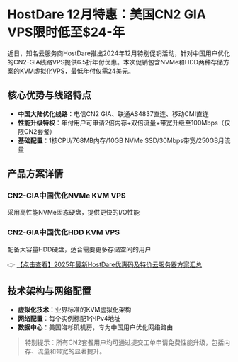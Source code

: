 # HostDare 12月特惠：美国CN2 GIA VPS限时低至$24-年

近日，知名云服务商HostDare推出2024年12月特别促销活动，针对中国用户优化的CN2-GIA线路VPS提供6.5折年付优惠。本次促销包含NVMe和HDD两种存储方案的KVM虚拟化VPS，最低年付仅需24美元。

## 核心优势与线路特点

- **中国大陆优化线路**：电信CN2 GIA、联通AS4837直连、移动CMI直连
- **性能升级特权**：年付用户可申请2倍内存+双倍流量+带宽升级至100Mbps（仅限CN2套餐）
- **基础配置**：1核CPU/768MB内存/10GB NVMe SSD/30Mbps带宽/250GB月流量

## 产品方案详情

### CN2-GIA中国优化NVMe KVM VPS
采用高性能NVMe固态硬盘，提供更快的I/O性能

### CN2-GIA中国优化HDD KVM VPS
配备大容量HDD硬盘，适合需要更多存储空间的用户

👉 [【点击查看】2025年最新HostDare优惠码及特价云服务器方案汇总](https://bit.ly/hostdare)

## 技术架构与网络配置
- **虚拟化技术**：业界标准的KVM虚拟化架构
- **网络配置**：每个实例标配1个IPv4地址
- **数据中心**：美国洛杉矶机房，专为中国用户优化网络路由

> 特别提示：所有CN2套餐用户均可通过提交工单申请免费性能升级，包括内存、流量和带宽的显著提升。
